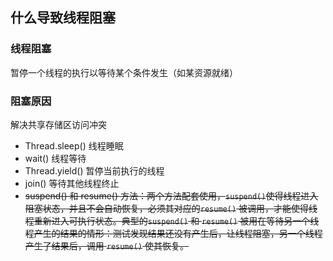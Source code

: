 ## 什么导致线程阻塞

### 线程阻塞

暂停一个线程的执行以等待某个条件发生（如某资源就绪）

### 阻塞原因

解决共享存储区访问冲突

+ Thread.sleep() 线程睡眠
+ wait() 线程等待
+ Thread.yield() 暂停当前执行的线程
+ join() 等待其他线程终止
+ ~~suspend() 和 resume() 方法：两个方法配套使用，`suspend()`使得线程进入阻塞状态，并且不会自动恢复，必须其对应的`resume()` 被调用，才能使得线程重新进入可执行状态。典型的`suspend()` 和 `resume()` 被用在等待另一个线程产生的结果的情形：测试发现结果还没有产生后，让线程阻塞，另一个线程产生了结果后，调用 `resume()` 使其恢复。~~

